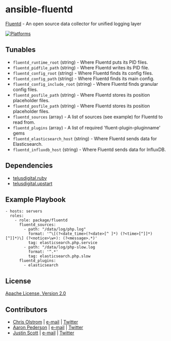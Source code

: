 # ansible-fluentd

[Fluentd](http://www.fluentd.org/) - An open source data collector for unified logging layer

[![Platforms](http://img.shields.io/badge/platforms-ubuntu-lightgrey.svg?style=flat)](#)

## Tunables
- `fluentd_runtime_root` (string) - Where Fluentd puts its PID files.
- `fluentd_pidfile_path` (string) - Where Fluentd writes its PID file.
- `fluentd_config_root` (string) - Where Fluentd finds its config files.
- `fluentd_config_path` (string) - Where Fluentd finds its main config.
- `fluentd_config_include_root` (string) - Where Fluentd finds granular config files.
- `fluentd_posfile_path` (string) - Where Fluentd stores its position placeholder files.
- `fluentd_posfile_path` (string) - Where Fluentd stores its position placeholder files.
- `fluentd_sources` (array) - A list of sources (see example) for Fluentd to read from.
- `fluentd_plugins` (array) - A list of required 'fluent-plugin-pluginname' gems
- `fluentd_elasticsearch_host` (string) - Where Fluentd sends data for Elasticsearch.
- `fluentd_influxdb_host` (string) - Where Fluentd sends data for InfluxDB.

## Dependencies
- [telusdigital.ruby](https://github.com/telusdigital/ansible-ruby/)
- [telusdigital.upstart](https://github.com/telusdigital/ansible-upstart/)

## Example Playbook
```
- hosts: servers
  roles:
    - role: package/fluentd
      fluentd_sources:
        - path: "/data/log/php.log"
          format: '^\[(?<date_time>(?<date>[^ ]*) (?<time>[^]]*)[^]]*)\] (?<notice>\w+): (?<message>.*)'
          tag: elasticsearch.php.service
        - path: "/data/log/php-slow.log
          format: '^.*'
          tag: elasticsearch.php.slow
      fluentd_plugins:
        - elasticsearch
```

## License
[Apache License, Version 2.0](https://tldrlegal.com/license/apache-license-2.0-(apache-2.0))

## Contributors
- [Chris Olstrom](https://colstrom.github.io/) | [e-mail](mailto:chris@olstrom.com) | [Twitter](https://twitter.com/ChrisOlstrom)
- [Aaron Pederson](https://aaronpederson.github.io) | [e-mail](mailto:aaronpederson@gmail.com) | [Twitter](https://twitter.com/GunFuSamurai)
- [Justin Scott](https://jvscott.net) | [e-mail](mailto:jvscott@gmail.com) | [Twitter](https://twitter.com/AKindlyOrc)
